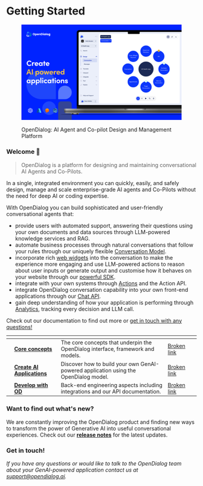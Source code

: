 # Getting Started

<figure><img src=".gitbook/assets/1270x760 - Image (20).png" alt="The Open dialog conversation engine displaying features available to build robust conversations"><figcaption><p>OpenDialog: AI Agent and Co-pilot Design and Management Platform</p></figcaption></figure>

### Welcome 👋

> OpenDialog is a platform for designing and maintaining conversational AI Agents and Co-Pilots.

In a single, integrated environment you can quickly, easily, and safely design, manage and scale enterprise-grade AI agents and Co-Pilots without the need for deep AI or coding expertise.

With OpenDialog you can build sophisticated and user-friendly conversational agents that:

* provide users with automated support, answering their questions using your own documents and data sources through LLM-powered knowledge services and RAG.
* automate business processes through natural conversations that follow your rules through our uniquely flexible [Conversation Model](the-opendialog-model/).
* incorporate rich [web widgets](opendialog-platform/conversation-designer/message-design/message-types/) into the conversation to make the experience more engaging and use LLM-powered actions to reason about user inputs or generate output and customise how it behaves on your website through our [powerful SDK](developing-with-opendialog/webchat/sdk/).
* integrate with your own  systems through [Actions](developing-with-opendialog/actions/) and the Action API.
* integrate OpenDialog conversation capability into your own front-end applications through our [Chat API](developing-with-opendialog/webchat/webchat-api.md).
* gain deep understanding of how your application is performing through [Analytics](monitoring-your-application.md), tracking every decision and LLM call.&#x20;

Check out our documentation to find out more or [get in touch with any questions!](https://opendialog.ai/support/)

<table data-view="cards"><thead><tr><th></th><th></th><th></th><th data-hidden data-card-target data-type="content-ref"></th><th data-hidden data-card-cover data-type="files"></th></tr></thead><tbody><tr><td></td><td><a href="broken-reference"><strong>Core concepts</strong></a></td><td>The core concepts that underpin the OpenDialog  interface, framework and models.</td><td><a href="broken-reference">Broken link</a></td><td></td></tr><tr><td></td><td><a href="broken-reference"><strong>Create</strong> <strong>AI Applications</strong></a></td><td>Discover how to build your own GenAI-powered application using the OpenDialog model.</td><td><a href="broken-reference">Broken link</a></td><td></td></tr><tr><td></td><td><a href="broken-reference"><strong>Develop with OD</strong></a></td><td>Back-end engineering aspects including integrations and our API documentation.</td><td><a href="broken-reference">Broken link</a></td><td></td></tr></tbody></table>

### Want to find out what's new?

We are constantly improving the OpenDialog product and finding new ways to transform the power of Generative AI into useful conversational experiences.  Check out our [**release notes**](release-notes/release-notes.md) for the latest updates.

### Get in touch!

_If you have any questions or would like to talk to the OpenDialog team about your GenAI-powered application contact us at support@opendialog.ai._

